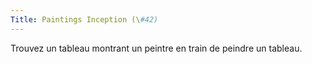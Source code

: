 ```yaml
---
Title: Paintings Inception (\#42)
---
```


Trouvez un tableau montrant un peintre en train de peindre un tableau.
